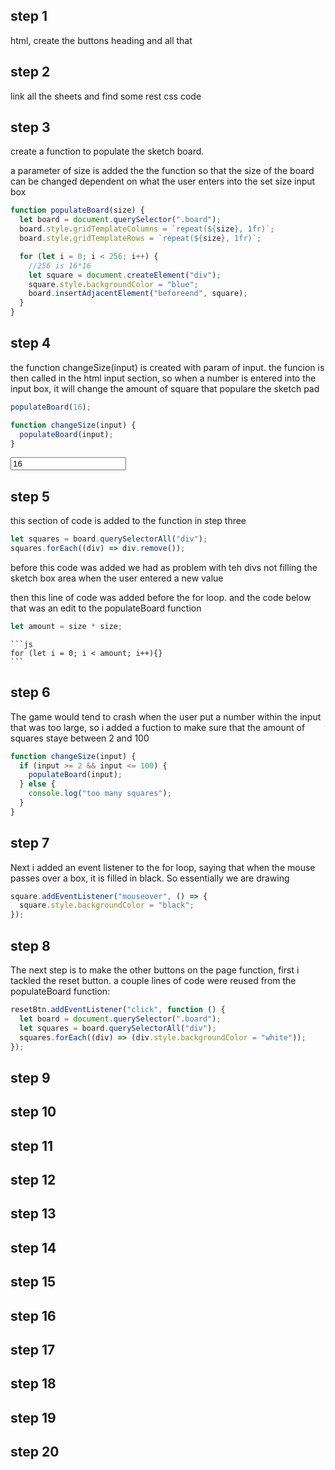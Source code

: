 ## step 1

html, create the buttons heading and all that

## step 2

link all the sheets and find some rest css code

## step 3

create a function to populate the sketch board.

a parameter of size is added the the function so that the size of the board can be changed dependent on what the user enters into the set size input box

```js
function populateBoard(size) {
  let board = document.querySelector(".board");
  board.style.gridTemplateColumns = `repeat(${size}, 1fr)`;
  board.style.gridTemplateRows = `repeat(${size}, 1fr)`;

  for (let i = 0; i < 256; i++) {
    //256 is 16*16
    let square = document.createElement("div");
    square.style.backgroundColor = "blue";
    board.insertAdjacentElement("beforeend", square);
  }
}
```

## step 4

the function changeSize(input) is created with param of input. the funcion is then called in the html input section, so when a number is entered into the input box, it will change the amount of square that populare the sketch pad

```js
populateBoard(16);

function changeSize(input) {
  populateBoard(input);
}
```

<input
            type="text"
            placeholder="Size of Board"
            value="16"
            onchange="changeSize(this.value)"
          />

## step 5

this section of code is added to the function in step three

```js
let squares = board.querySelectorAll("div");
squares.forEach((div) => div.remove());
```

before this code was added we had as problem with teh divs not filling the sketch box area when the user entered a new value

then this line of code was added before the for loop. and the code below that was an edit to the populateBoard function

```js
let amount = size * size;
```

    ```js
    for (let i = 0; i < amount; i++){}
    ```

## step 6

The game would tend to crash when the user put a number within the input that was too large, so i added a fuction to make sure that the amount of squares staye between 2 and 100

```js
function changeSize(input) {
  if (input >= 2 && input <= 100) {
    populateBoard(input);
  } else {
    console.log("too many squares");
  }
}
```

## step 7

Next i added an event listener to the for loop, saying that when the mouse passes over a box, it is filled in black. So essentially we are drawing

```js
square.addEventListener("mouseover", () => {
  square.style.backgroundColor = "black";
});
```

## step 8

The next step is to make the other buttons on the page function, first i tackled the reset button. a couple lines of code were reused from the populateBoard function:

```js
resetBtn.addEventListener("click", function () {
  let board = document.querySelector(".board");
  let squares = board.querySelectorAll("div");
  squares.forEach((div) => (div.style.backgroundColor = "white"));
});
```

## step 9

## step 10

## step 11

## step 12

## step 13

## step 14

## step 15

## step 16

## step 17

## step 18

## step 19

## step 20
